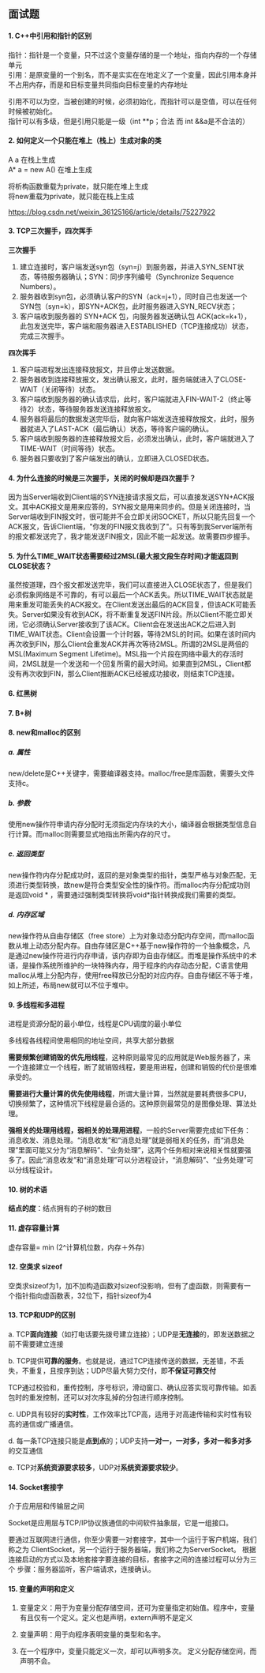 ## 面试题

#### 1. C++中引用和指针的区别

指针：指针是一个变量，只不过这个变量存储的是一个地址，指向内存的一个存储单元  
	引用：是原变量的一个别名，而不是实实在在地定义了一个变量，因此引用本身并不占用内存，而是和目标变量共同指向目标变量的内存地址

引用不可以为空，当被创建的时候，必须初始化，而指针可以是空值，可以在任何时候被初始化。  
指针可以有多级，但是引用只能是一级（int **p；合法 而 int &&a是不合法的）

#### 2. 如何定义一个只能在堆上（栈上）生成对象的类

A a 在栈上生成  
	A* a = new A() 在堆上生成

将析构函数重载为private，就只能在堆上生成  
	将new重载为private，就只能在栈上生成

https://blog.csdn.net/weixin_36125166/article/details/75227922

#### 3. TCP三次握手，四次挥手

**三次握手**

1. 建立连接时，客户端发送syn包（syn=j）到服务器，并进入SYN_SENT状态，等待服务器确认；SYN：同步序列编号（Synchronize Sequence Numbers）。  
2. 服务器收到syn包，必须确认客户的SYN（ack=j+1），同时自己也发送一个SYN包（syn=k），即SYN+ACK包，此时服务器进入SYN_RECV状态；  
3. 客户端收到服务器的 SYN+ACK 包，向服务器发送确认包 ACK(ack=k+1），此包发送完毕，客户端和服务器进入ESTABLISHED（TCP连接成功）状态，完成三次握手。

**四次挥手**

1. 客户端进程发出连接释放报文，并且停止发送数据。  
2. 服务器收到连接释放报文，发出确认报文，此时，服务端就进入了CLOSE-WAIT（关闭等待）状态。
3. 客户端收到服务器的确认请求后，此时，客户端就进入FIN-WAIT-2（终止等待2）状态，等待服务器发送连接释放报文。
4. 服务器将最后的数据发送完毕后，就向客户端发送连接释放报文，此时，服务器就进入了LAST-ACK（最后确认）状态，等待客户端的确认。
5. 客户端收到服务器的连接释放报文后，必须发出确认，此时，客户端就进入了TIME-WAIT（时间等待）状态。
6. 服务器只要收到了客户端发出的确认，立即进入CLOSED状态。

#### 4. 为什么连接的时候是三次握手，关闭的时候却是四次握手？

因为当Server端收到Client端的SYN连接请求报文后，可以直接发送SYN+ACK报文。其中ACK报文是用来应答的，SYN报文是用来同步的。但是关闭连接时，当Server端收到FIN报文时，很可能并不会立即关闭SOCKET，所以只能先回复一个ACK报文，告诉Client端，"你发的FIN报文我收到了"。只有等到我Server端所有的报文都发送完了，我才能发送FIN报文，因此不能一起发送。故需要四步握手。

#### 5. 为什么TIME_WAIT状态需要经过2MSL(最大报文段生存时间)才能返回到CLOSE状态？

虽然按道理，四个报文都发送完毕，我们可以直接进入CLOSE状态了，但是我们必须假象网络是不可靠的，有可以最后一个ACK丢失。所以TIME_WAIT状态就是用来重发可能丢失的ACK报文。在Client发送出最后的ACK回复，但该ACK可能丢失。Server如果没有收到ACK，将不断重复发送FIN片段。所以Client不能立即关闭，它必须确认Server接收到了该ACK。Client会在发送出ACK之后进入到TIME_WAIT状态。Client会设置一个计时器，等待2MSL的时间。如果在该时间内再次收到FIN，那么Client会重发ACK并再次等待2MSL。所谓的2MSL是两倍的MSL(Maximum Segment Lifetime)。MSL指一个片段在网络中最大的存活时间，2MSL就是一个发送和一个回复所需的最大时间。如果直到2MSL，Client都没有再次收到FIN，那么Client推断ACK已经被成功接收，则结束TCP连接。

#### 6. 红黑树

#### 7. B+树

#### 8. new和malloc的区别

##### a. 属性

new/delete是C++关键字，需要编译器支持。malloc/free是库函数，需要头文件支持c。

##### b. 参数

使用new操作符申请内存分配时无须指定内存块的大小，编译器会根据类型信息自行计算。而malloc则需要显式地指出所需内存的尺寸。

##### c. 返回类型

new操作符内存分配成功时，返回的是对象类型的指针，类型严格与对象匹配，无须进行类型转换，故new是符合类型安全性的操作符。而malloc内存分配成功则是返回void * ，需要通过强制类型转换将void*指针转换成我们需要的类型。

##### d. 内存区域

new操作符从自由存储区（free store）上为对象动态分配内存空间，而malloc函数从堆上动态分配内存。自由存储区是C++基于new操作符的一个抽象概念，凡是通过new操作符进行内存申请，该内存即为自由存储区。而堆是操作系统中的术语，是操作系统所维护的一块特殊内存，用于程序的内存动态分配，C语言使用malloc从堆上分配内存，使用free释放已分配的对应内存。自由存储区不等于堆，如上所述，布局new就可以不位于堆中。

#### 9. 多线程和多进程

进程是资源分配的最小单位，线程是CPU调度的最小单位

多线程各线程间使用相同的地址空间，共享大部分数据

**需要频繁创建销毁的优先用线程**，这种原则最常见的应用就是Web服务器了，来一个连接建立一个线程，断了就销毁线程，要是用进程，创建和销毁的代价是很难承受的。

**需要进行大量计算的优先使用线程**，所谓大量计算，当然就是要耗费很多CPU，切换频繁了，这种情况下线程是最合适的。这种原则最常见的是图像处理、算法处理。

**强相关的处理用线程，弱相关的处理用进程**，一般的Server需要完成如下任务：消息收发、消息处理。“消息收发”和“消息处理”就是弱相关的任务，而“消息处理”里面可能又分为“消息解码”、“业务处理”，这两个任务相对来说相关性就要强多了。因此“消息收发”和“消息处理”可以分进程设计，“消息解码”、“业务处理”可以分线程设计。

#### 10. 树的术语

**结点的度**：结点拥有的子树的数目

#### 11. 虚存容量计算

虚存容量= min (2^计算机位数，内存＋外存)

#### 12. 空类求 sizeof

空类求sizeof为1，加不加构造函数对sizeof没影响，但有了虚函数，则需要有一个指针指向虚函数表，32位下，指针sizeof为4

#### 13. TCP和UDP的区别

a. TCP**面向连接**（如打电话要先拨号建立连接）；UDP是**无连接**的，即发送数据之前不需要建立连接

b. TCP提供**可靠的服务**。也就是说，通过TCP连接传送的数据，无差错，不丢失，不重复，且按序到达；UDP尽最大努力交付，即**不保证可靠交付**

TCP通过校验和，重传控制，序号标识，滑动窗口、确认应答实现可靠传输。如丢包时的重发控制，还可以对次序乱掉的分包进行顺序控制。

c. UDP具有较好的**实时性**，工作效率比TCP高，适用于对高速传输和实时性有较高的通信或广播通信。

d. 每一条TCP连接只能是**点到点**的；UDP支持**一对一，一对多，多对一和多对多**的交互通信

e. TCP对**系统资源要求较多**，UDP对**系统资源要求较少**。

#### 14. Socket套接字

介于应用层和传输层之间

Socket是应用层与TCP/IP协议族通信的中间软件抽象层，它是一组接口。

要通过互联网进行通信，你至少需要一对套接字，其中一个运行于客户机端，我们称之为 
ClientSocket，另一个运行于服务器端，我们称之为ServerSocket。 
 	根据连接启动的方式以及本地套接字要连接的目标，套接字之间的连接过程可以分为三个 
步骤：服务器监听，客户端请求，连接确认。

#### 15. 变量的声明和定义

1. 变量定义：用于为变量分配存储空间，还可为变量指定初始值。程序中，变量有且仅有一个定义。定义也是声明，extern声明不是定义

2. 变量声明：用于向程序表明变量的类型和名字。

3. 在一个程序中，变量只能定义一次，却可以声明多次。 定义分配存储空间，而声明不会。

